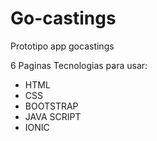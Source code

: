 # Go-castings
Prototipo app gocastings

6 Paginas
Tecnologias para usar:
- HTML
- CSS
- BOOTSTRAP
- JAVA SCRIPT
- IONIC   
